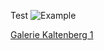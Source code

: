 Test
![Example](web-gallery/assets/img/2023/kaltenberg_1/RHO_Kaltenberg_2448.jpg)

[Galerie Kaltenberg 1](./index.html)